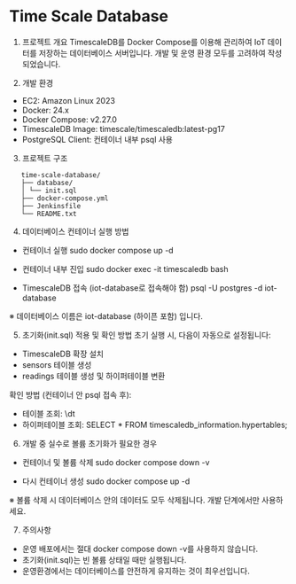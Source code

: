 # Time Scale Database

1. 프로젝트 개요
   TimescaleDB를 Docker Compose를 이용해 관리하여 IoT 데이터를 저장하는 데이터베이스 서버입니다.
   개발 및 운영 환경 모두를 고려하여 작성되었습니다.

2. 개발 환경

- EC2: Amazon Linux 2023
- Docker: 24.x
- Docker Compose: v2.27.0
- TimescaleDB Image: timescale/timescaledb:latest-pg17
- PostgreSQL Client: 컨테이너 내부 psql 사용

3. 프로젝트 구조

```
   time-scale-database/
   ├── database/
   │ └── init.sql
   ├── docker-compose.yml
   ├── Jenkinsfile
   └── README.txt
```

4. 데이터베이스 컨테이너 실행 방법

- 컨테이너 실행
  sudo docker compose up -d

- 컨테이너 내부 진입
  sudo docker exec -it timescaledb bash

- TimescaleDB 접속 (iot-database로 접속해야 함)
  psql -U postgres -d iot-database

※ 데이터베이스 이름은 iot-database (하이픈 포함) 입니다.

5. 초기화(init.sql) 적용 및 확인 방법
   초기 실행 시, 다음이 자동으로 설정됩니다:

- TimescaleDB 확장 설치
- sensors 테이블 생성
- readings 테이블 생성 및 하이퍼테이블 변환

확인 방법 (컨테이너 안 psql 접속 후):

- 테이블 조회: \dt
- 하이퍼테이블 조회: SELECT \* FROM timescaledb_information.hypertables;

6. 개발 중 실수로 볼륨 초기화가 필요한 경우

- 컨테이너 및 볼륨 삭제
  sudo docker compose down -v

- 다시 컨테이너 생성
  sudo docker compose up -d

※ 볼륨 삭제 시 데이터베이스 안의 데이터도 모두 삭제됩니다. 개발 단계에서만 사용하세요.

7. 주의사항

- 운영 배포에서는 절대 docker compose down -v를 사용하지 않습니다.
- 초기화(init.sql)는 빈 볼륨 상태일 때만 실행됩니다.
- 운영환경에서는 데이터베이스를 안전하게 유지하는 것이 최우선입니다.
